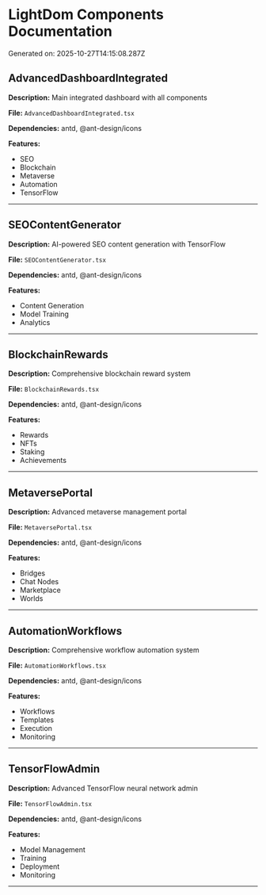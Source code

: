 # LightDom Components Documentation

Generated on: 2025-10-27T14:15:08.287Z

## AdvancedDashboardIntegrated

**Description:** Main integrated dashboard with all components

**File:** `AdvancedDashboardIntegrated.tsx`

**Dependencies:** antd, @ant-design/icons

**Features:**
- SEO
- Blockchain
- Metaverse
- Automation
- TensorFlow

---

## SEOContentGenerator

**Description:** AI-powered SEO content generation with TensorFlow

**File:** `SEOContentGenerator.tsx`

**Dependencies:** antd, @ant-design/icons

**Features:**
- Content Generation
- Model Training
- Analytics

---

## BlockchainRewards

**Description:** Comprehensive blockchain reward system

**File:** `BlockchainRewards.tsx`

**Dependencies:** antd, @ant-design/icons

**Features:**
- Rewards
- NFTs
- Staking
- Achievements

---

## MetaversePortal

**Description:** Advanced metaverse management portal

**File:** `MetaversePortal.tsx`

**Dependencies:** antd, @ant-design/icons

**Features:**
- Bridges
- Chat Nodes
- Marketplace
- Worlds

---

## AutomationWorkflows

**Description:** Comprehensive workflow automation system

**File:** `AutomationWorkflows.tsx`

**Dependencies:** antd, @ant-design/icons

**Features:**
- Workflows
- Templates
- Execution
- Monitoring

---

## TensorFlowAdmin

**Description:** Advanced TensorFlow neural network admin

**File:** `TensorFlowAdmin.tsx`

**Dependencies:** antd, @ant-design/icons

**Features:**
- Model Management
- Training
- Deployment
- Monitoring

---

